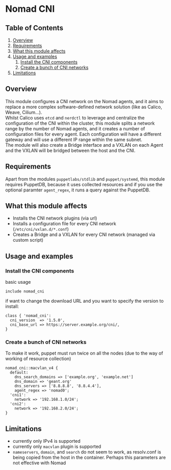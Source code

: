 # Nomad CNI

## Table of Contents

1. [Overview](#overview)
2. [Requirements](#requirements)
3. [What this module affects](#what-this-module-affects)
4. [Usage and examples](#usage-and-examples)
    1. [Install the CNI components](#install-the-cni-components)
    2. [Create a bunch of CNI networks](#create-a-bunch-of-cni-networks)
5. [Limitations](#limitations)

## Overview

This module configures a CNI network on the Nomad agents, and it aims to replace a more complex software-defined network solution (like as Calico, Weave, Cilium...).\
Whilst Calico uses `etcd` and `nerdctl` to leverage and centralize the configuration of the CNI within the cluster, this module splits a network range by the number of Nomad agents, and it creates a number of configuration files for every agent. Each configuration will have a different gateway and will use a different IP range within the same subnet.\
The module will also create a Bridge interface and a VXLAN on each Agent and the VXLAN will be bridged between the host and the CNI.

## Requirements

Apart from the modules `puppetlabs/stdlib` and `puppet/systemd`, this module requires PuppetDB, because it uses collected resources and if you use the optional paramter `agent_regex`, it runs a query against the PuppetDB.

## What this module affects <a name="what-this-module-affects"></a>

* Installs the CNI network plugins (via url)
* Installs a configuration file for every CNI network (`/etc/cni/vxlan.d/*.conf`)
* Creates a Bridge and a VXLAN for every CNI network (managed via custom script)

## Usage and examples <a name="usage-and-examples"></a>

### Install the CNI components

basic usage

```puppet
include nomad_cni
```

if want to change the download URL and you want to specify the version to install:

```puppet
class { 'nomad_cni':
  cni_version  => '1.5.0',
  cni_base_url => https://server.example.org/cni/,
}
```

### Create a bunch of CNI networks

To make it work, puppet must run twice on all the nodes (due to the way of working of resource collection)

```puppet
nomad_cni::macvlan_v4 {
  default:
    dns_search_domains => ['example.org', 'example.net']
    dns_domain => 'geant.org'
    dns_servers => ['8.8.8.8', '8.8.4.4'],
    agent_regex => 'nomad0';
  'cni1':
    network => '192.168.1.0/24';
  'cni2':
    network => '192.168.2.0/24';
}
```

## Limitations

* currently only IPv4 is supported
* currently only `macvlan` plugin is supported
* `nameservers`, `domain`, and `search` do not seem to work, as resolv.conf is being copied from the host in the container. Perhaps this parameters are not effective with Nomad
